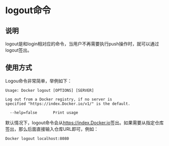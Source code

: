 # logout命令

## 说明

logout是和login相对应的命令，当用户不再需要执行push操作时，就可以通过logout签出。

## 使用方式

Logou命令非常简单，举例如下：

```shell
Usage: Docker logout [OPTIONS] [SERVER]

Log out from a Docker registry, if no server is
specified "https://index.Docker.io/v1/" is the default.

  --help=false       Print usage
```

默认情况下，logout命令会从<https://index.Docker.io>签出。如果需要从指定仓库签出，那么后面直接输入仓库URL即可，例如：

```shell
Docker logout localhost:8080
```
